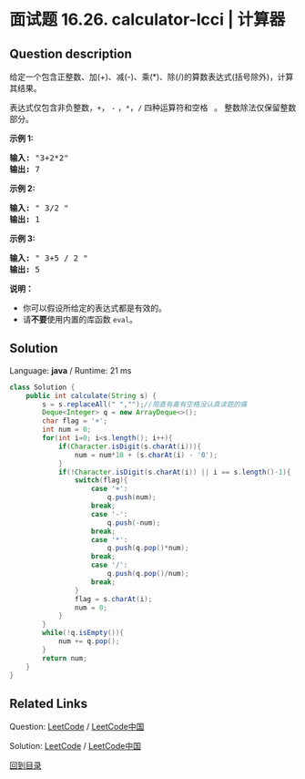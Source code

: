 ﻿# 面试题 16.26. calculator-lcci | 计算器

## Question description

<!--If you want to use the English description, use <p>Given an arithmetic equation consisting of positive integers, +, -, * and / (no paren&shy;theses), compute the result.</p>

<p>The expression string contains only non-negative integers, +, -, *, / operators and empty spaces . The integer division should truncate toward zero.</p>

<p><strong>Example&nbsp;1:</strong></p>

<pre>
<strong>Input: </strong>&quot;3+2*2&quot;
<strong>Output:</strong> 7
</pre>

<p><strong>Example 2:</strong></p>

<pre>
<strong>Input:</strong> &quot; 3/2 &quot;
<strong>Output:</strong> 1</pre>

<p><strong>Example 3:</strong></p>

<pre>
<strong>Input:</strong> &quot; 3+5 / 2 &quot;
<strong>Output:</strong> 5
</pre>

<p><strong>Note:</strong></p>

<ul>
	<li>You may assume that the given expression is always valid.</li>
	<li>Do not use the eval built-in library function.</li>
</ul>
 instead-->
<p>给定一个包含正整数、加(+)、减(-)、乘(*)、除(/)的算数表达式(括号除外)，计算其结果。</p>

<p>表达式仅包含非负整数，<code>+</code>， <code>-</code> ，<code>*</code>，<code>/</code> 四种运算符和空格&nbsp;<code>&nbsp;</code>。 整数除法仅保留整数部分。</p>

<p><strong>示例&nbsp;1:</strong></p>

<pre><strong>输入: </strong>&quot;3+2*2&quot;
<strong>输出:</strong> 7
</pre>

<p><strong>示例 2:</strong></p>

<pre><strong>输入:</strong> &quot; 3/2 &quot;
<strong>输出:</strong> 1</pre>

<p><strong>示例 3:</strong></p>

<pre><strong>输入:</strong> &quot; 3+5 / 2 &quot;
<strong>输出:</strong> 5
</pre>

<p><strong>说明：</strong></p>

<ul>
	<li>你可以假设所给定的表达式都是有效的。</li>
	<li>请<strong>不要</strong>使用内置的库函数 <code>eval</code>。</li>
</ul>




## Solution

Language: **java**  /  Runtime: 21 ms

```java
class Solution {
    public int calculate(String s) {
        s = s.replaceAll(" ","");//简直有毒有空格没认真读题的痛
        Deque<Integer> q = new ArrayDeque<>();
        char flag = '+';
        int num = 0;
        for(int i=0; i<s.length(); i++){
            if(Character.isDigit(s.charAt(i))){
                num = num*10 + (s.charAt(i) - '0');
            }
            if(!Character.isDigit(s.charAt(i)) || i == s.length()-1){
                switch(flag){
                    case '+':
                        q.push(num);
                    break;
                    case '-':
                        q.push(-num);
                    break;
                    case '*':
                        q.push(q.pop()*num);
                    break;
                    case '/':
                        q.push(q.pop()/num);
                    break;
                }
                flag = s.charAt(i);
                num = 0;
            }
        }
        while(!q.isEmpty()){
            num += q.pop();
        }
        return num;
    }
}


```



## Related Links

Question: [LeetCode](https://leetcode.com/problems/calculator-lcci/description/)  /  [LeetCode中国](https://leetcode-cn.com/problems/calculator-lcci/description/)

Solution: [LeetCode](https://leetcode.com/articles/calculator-lcci/)  /  [LeetCode中国](https://leetcode-cn.com/articles/calculator-lcci/)

[回到目录](../README.md)